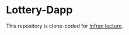 # Lottery-Dapp
This repository is clone-coded for [Infran lecture](https://www.inflearn.com/course/ethereum-dapp/dashboard).

